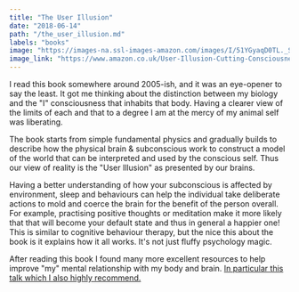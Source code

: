 ```yaml
---
title: "The User Illusion"
date: "2018-06-14"
path: "/the_user_illusion.md"
labels: "books"
image: "https://images-na.ssl-images-amazon.com/images/I/51YGyaqD0TL._SX327_BO1,204,203,200_.jpg"
image_link: "https://www.amazon.co.uk/User-Illusion-Cutting-Consciousness-Penguin/dp/0140230122"
---
```

I read this book somewhere around 2005-ish, and it was an eye-opener to say the least. It got me thinking about the distinction between my biology and the "I" consciousness that inhabits that body. Having a clearer view of the limits of each and that to a degree I am at the mercy of my animal self was liberating.

The book starts from simple fundamental physics and gradually builds to describe how the physical brain & subconscious work to construct a model of the world that can be interpreted and used by the conscious self. Thus our view of reality is the "User Illusion" as presented by our brains.

Having a better understanding of how your subconscious is affected by environment, sleep and behaviours can help the individual take deliberate actions to mold and coerce the brain for the benefit of the person overall. For example, practising positive thoughts or meditation make it more likely that that will become your default state and thus in general a happier one! This is similar to cognitive behaviour therapy, but the nice this about the book is it explains how it all works. It's not just fluffy psychology magic.

After reading this book I found many more excellent resources to help improve "my" mental relationship with my body and brain. [In particular this talk which I also highly recommend.](https://www.youtube.com/watch?v=L_30JzRGDHI&t=225s)
